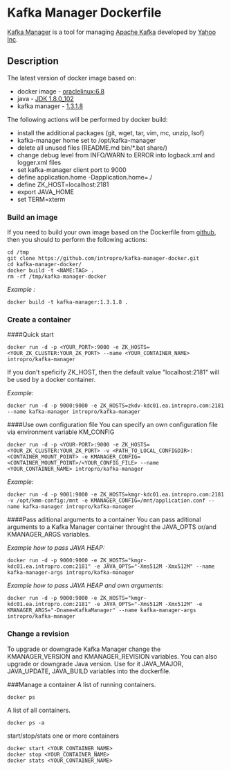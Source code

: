 # Kafka Manager Dockerfile
[Kafka Manager](https://github.com/yahoo/kafka-manager) is a tool for managing [Apache Kafka](http://kafka.apache.org) developed by [Yahoo Inc](https://www.yahoo.com).

## Description
The latest version of docker image based on:
* docker image - [oraclelinux:6.8](https://hub.docker.com/_/oraclelinux/)
* java - [JDK 1.8.0_102](http://www.oracle.com/technetwork/java/javase/downloads/index.html)
* kafka manager - [1.3.1.8](https://github.com/yahoo/kafka-manager/releases/tag/1.3.1.8)

The following actions will be performed by docker build:
* install the additional packages (git, wget, tar, vim, mc, unzip, lsof)
* kafka-manager home set to /opt/kafka-manager
* delete all unused files (README.md bin/*.bat share/)
* change debug level from INFO/WARN to ERROR into logback.xml and logger.xml files
* set kafka-manager client port to 9000
* define application.home -Dapplication.home=./
* define ZK_HOST=localhost:2181
* export JAVA_HOME
* set TERM=xterm

### Build an image
If you need to build your own image based on the Dockerfile from [github](https://github.com/intropro/kafka-manager-docker.git), then you should to perform the following actions:
```
cd /tmp
git clone https://github.com/intropro/kafka-manager-docker.git
cd kafka-manager-docker/
docker build -t <NAME:TAG> .
rm -rf /tmp/kafka-manager-docker
```
*Example :*
```
docker build -t kafka-manager:1.3.1.8 .
```
### Create a container
####Quick start
```
docker run -d -p <YOUR_PORT>:9000 -e ZK_HOSTS=<YOUR_ZK_CLUSTER:YOUR_ZK_PORT> --name <YOUR_CONTAINER_NAME> intropro/kafka-manager
```
If you don't speficify ZK_HOST, then the default value "localhost:2181" will be used by a docker container.

*Example:*
```
docker run -d -p 9000:9000 -e ZK_HOSTS=zkdv-kdc01.ea.intropro.com:2181 --name kafka-manager intropro/kafka-manager
```
####Use own configuration file
You can specify an own configuration file via environment variable KM_CONFIG
```
docker run -d -p <YOUR-PORT>:9000 -e ZK_HOSTS=<YOUR_ZK_CLUSTER:YOUR_ZK_PORT> -v <PATH_TO_LOCAL_CONFIGDIR>:<CONTAINER_MOUNT_POINT> -e KMANAGER_CONFIG=<CONTAINER_MOUNT_POINT>/<YOUR_CONFIG_FILE> --name <YOUR_CONTAINER_NAME> intropro/kafka-manager
```
*Example:*
```
docker run -d -p 9001:9000 -e ZK_HOSTS=kmgr-kdc01.ea.intropro.com:2181 -v /opt/kmm-config:/mnt -e KMANAGER_CONFIG=/mnt/application.conf --name kafka-manager intropro/kafka-manager
```

####Pass aditional arguments to a container
You can pass aditional arguments to a Kafka Manager container throught the JAVA_OPTS or/and KMANAGER_ARGS variables.

*Example how to pass JAVA HEAP:*
```
docker run -d -p 9000:9000 -e ZK_HOSTS="kmgr-kdc01.ea.intropro.com:2181" -e JAVA_OPTS="-Xms512M -Xmx512M" --name kafka-manager-args intropro/kafka-manager
```

*Example how to pass JAVA HEAP and own arguments:*
```
docker run -d -p 9000:9000 -e ZK_HOSTS="kmgr-kdc01.ea.intropro.com:2181" -e JAVA_OPTS="-Xms512M -Xmx512M" -e KMANAGER_ARGS="-Dname=KafkaManager" --name kafka-manager-args intropro/kafka-manager
```

### Change a revision
To upgrade or downgrade Kafka Manager change the KMANAGER_VERSION and KMANAGER_REVISION variables.
You can also upgrade or downgrade Java version. Use for it JAVA_MAJOR, JAVA_UPDATE, JAVA_BUILD variables into the dockerfile.

###Manage a container
A list of running containers.
```
docker ps
```

A list of all containers.
```
docker ps -a
```

start/stop/stats one or more containers
```
docker start <YOUR_CONTAINER_NAME>
docker stop <YOUR_CONTAINER_NAME>
docker stats <YOUR_CONTAINER_NAME>
```
